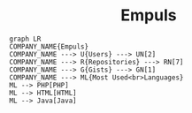<h1 align="center">Empuls</h1>

```mermaid
graph LR
COMPANY_NAME{Empuls}
COMPANY_NAME ---> U{Users} ---> UN[2]
COMPANY_NAME ---> R{Repositories} ---> RN[7]
COMPANY_NAME ---> G{Gists} ---> GN[1]
COMPANY_NAME ---> ML{Most Used<br>Languages}
ML --> PHP[PHP]
ML --> HTML[HTML]
ML --> Java[Java]
```
